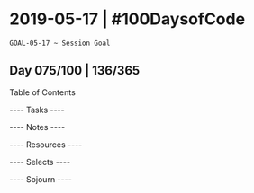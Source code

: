 # 2019-05-17 | #100DaysofCode

    GOAL-05-17 ~ Session Goal

## Day 075/100 | 136/365

Table of Contents

---- Tasks ----


---- Notes ----


---- Resources ----


---- Selects ----


---- Sojourn ----

